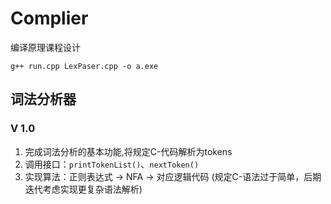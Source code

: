 # Complier
编译原理课程设计

`g++ run.cpp LexPaser.cpp -o a.exe`

## 词法分析器
### V 1.0
1. 完成词法分析的基本功能,将规定C-代码解析为tokens
2. 调用接口：`printTokenList()`、`nextToken()`
3. 实现算法：正则表达式 -> NFA -> 对应逻辑代码 (规定C-语法过于简单，后期迭代考虑实现更复杂语法解析)
